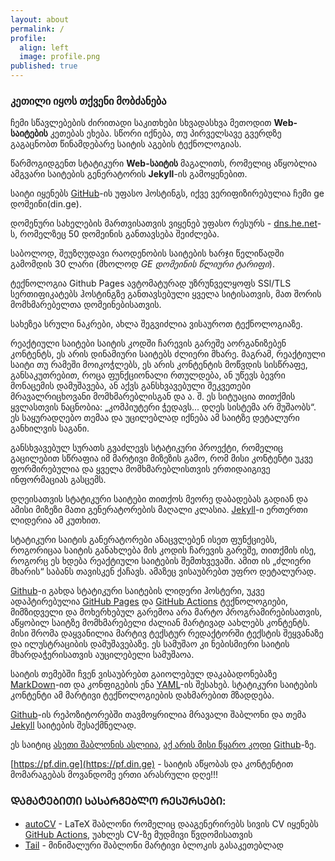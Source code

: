 ```yaml
---
layout: about
permalink: /
profile:
  align: left
  image: profile.png
published: true
---
```

### კეთილი იყოს თქვენი მობძანება

ჩემი სწავლებების ძირითადი საკითხები სხვადასხვა მეთოდით **Web-საიტების**  კეთებას ეხება.  სწორი იქნება, თუ პირველსავე გვერდზე გაგაცნობთ წინამდებარე საიტის აგების ტექნოლოგიას.

წარმოგიდგენთ სტატიკური **Web-საიტის** მაგალითს, რომელიც აწყობლია ამგვარი საიტების გენერატორის **Jekyll**-ის გამოყენებით.

საიტი იყენებს [GitHub](https://github.com)-ის უფასო ჰოსტინგს, იქვე ვერიფიზირებულია ჩემი ge დომეინი(din.ge). 

დომენური სახელების მართვისათვის ვიყენებ უფასო რესურს - [dns.he.net](https://dns.he.net)-ს, რომელზეც 50 დომეინის განთავსება შეიძლება.

საბოლოდ, შეუზღუდავი რაოდენობის საიტების ხარჯი წელიწადში გამომდის  30 ლარი (მხოლოდ *GE დომეინის წლიური ტარიფი*). 

ტექნოლოგია Github Pages ავტომატურად უზრუნველყოფს SSl/TLS სერთიფიკატებს ჰოსტინგზე განთავსებული ყველა სიტისათვის, მათ შორის მომხმარებელთა დომეინებისათვის.

სახეზეა სრული ნაკრები, ახლა შეგვიძლია ვისაუროთ ტექნოლოგიაზე.

რეაქტიული საიტები საიტის კოდში ჩარევის გარეშე აორგანიზებენ კონტენტს, ეს არის დინამიური საიტებს ძლიერი მხარე. მაგრამ, რეაქტიული საიტი თუ რამეში მოიკოჭლებს, ეს არის კონტენტის მოწვდის სისწრაფე, განსაკუთრებით, როცა ფუნქციონალი რთულდება, ან უწევს ბევრი მონაცემის დამუშავება, ან აქვს განსხვავებული შეკვეთები მრავალრიცხოვანი მომხმარებლისგან და ა. შ. ეს სიტუაცია თითქმის ყვლასთვის ნაცნობია: „კომპიუტერი ჭედავს... დღეს სისტემა არ მუშაობს“. ეს საყურადღებო თემაა და უცილებლად იქნება ამ საიტზე დეტალური განხილვის საგანი.

განსხვავებულ სურათს გვაძლევს სტატიკური პროექტი, რომელიც გაცილებით სწრაფია იმ მარტივი მიზეზის გამო, რომ მისი კონტენტი უკვე ფორმირებულია და ყველა მომხმარებლისთვის ერთიდაიგივე ინფორმაციას გასცემს.

დღეისათვის სტატიკური საიტები თითქოს მეორე დაბადებას გადიან და ამისი მიზეზი მათი გენერატორების მაღალი კლასია. [Jekyll](https://jekyllrb.com/docs/)-ი ერთერთი ლიდერია ამ კუთხით.

სტატიკური საიტის განერატორები ანაცვლებენ ისეთ ფუნქციებს, როგორიცაა საიტის განახლება მის კოდის ჩარევის გარეშე, თითქმის ისე, როგორც ეს ხდება რეაქტიული საიტების შემთხვევაში. ამით ის „ძლიერი მხარის“ საბანს თავისკენ ქაჩავს. ამაზეც ვისაუბრებთ უფრო დეტალურად.

[Github](https://github.com)-ი გახდა სტატიკური საიტების ლიდერი ჰოსტერი, უკვე ადაპტირებულია [GitHub Pages](https://docs.github.com/en/pages) და [GitHub Actions](https://docs.github.com/en/actions) ტექნოლოგიები, მიმზიდველი და მოხერხებულ გარემოა არა მარტო პროგრამირებისათვის, აწყობილ საიტზე მომხმარებელი ძალიან მარტივად აახლებს კონტენტს. მისი შრომა დაყვანილია მარტივ ტექსტურ რედაქტორში ტექსტის შეყვანაზე და ილუსტრაციბის დამუშავებაზე. ეს სამუშაო კი ნებისმიერი საიტის მხარდაჭერისათვის აუცილებელი სამუშაოა.

საიტის თემებში ჩვენ ვისაუბრებთ გაიოლებულ დაკაბადონებაზე [MarkDown](https://www.markdownguide.org/)-ით და კონფიგების ენა [YAML](https://yaml.org/spec/1.2.2/)-ის შესახებ. სტატიკური საიტების კონტენტი ამ მარტივი ტექნოლოგიების დახმარებით მზადდება.

[Github](https://github.com)-ის რეპოზიტორებში თავმოყრილია მრავალი შაბლონი და თემა  [Jekyll](https://jekyllrb.com/docs/) საიტების შესაქმნელად.

ეს საიტიც [ასეთი შაბლონის ასლიია](https://jitinnair1.github.io/gradfolio/), [აქ არის მისი წყარო კოდი](https://github.com/jitinnair1/gradfolio)  [Github](https://github.com)-ზე.

[https://pf.din.ge](https://pf.din.ge) - საიტის აწყობას და კონტენტით მომარაგებას მოვანდომე ერთი არასრული დღე!!!

### ᲓᲐᲛᲐᲢᲔᲑᲘᲗᲘ ᲡᲐᲡᲐᲠᲒᲔᲑᲚᲝ ᲠᲔᲡᲣᲠᲡᲔᲑᲘ:

- [autoCV](https://github.com/jitinnair1/autocv) - LaTeX შაბლონი რომელიც დააგენერირებს სივის CV იყენებს [GitHub Actions](https://docs.github.com/en/actions), უახლეს CV-ზე მუდმივი წვდომისათვის
- [Tail](https://github.com/jitinnair1/tail) - მინიმალური შაბლონი მარტივი ბლოკის გასაკეთებლად
